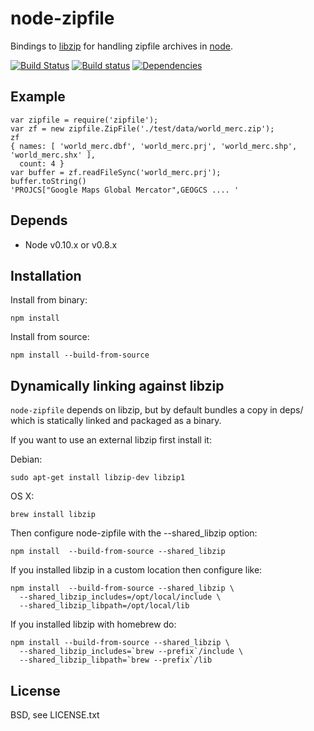 # node-zipfile
      
Bindings to [libzip](http://nih.at/libzip/libzip.html) for handling zipfile archives in [node](http://nodejs.org).

[![Build Status](https://secure.travis-ci.org/mapbox/node-zipfile.png)](http://travis-ci.org/mapbox/node-zipfile)
[![Build status](https://ci.appveyor.com/api/projects/status/fb8n98fc1smsjmum)](https://ci.appveyor.com/project/Mapbox/node-zipfile)
[![Dependencies](https://david-dm.org/mapbox/node-zipfile.png)](https://david-dm.org/mapbox/node-zipfile)

## Example

    var zipfile = require('zipfile');
    var zf = new zipfile.ZipFile('./test/data/world_merc.zip');
    zf
    { names: [ 'world_merc.dbf', 'world_merc.prj', 'world_merc.shp', 'world_merc.shx' ],
      count: 4 }
    var buffer = zf.readFileSync('world_merc.prj');
    buffer.toString()
    'PROJCS["Google Maps Global Mercator",GEOGCS .... '

## Depends

 - Node v0.10.x or v0.8.x

## Installation

Install from binary:

    npm install

Install from source:

    npm install --build-from-source

## Dynamically linking against libzip

`node-zipfile` depends on libzip, but by default
bundles a copy in deps/ which is statically linked and packaged as a binary.

If you want to use an external libzip first install it:

Debian:

    sudo apt-get install libzip-dev libzip1

OS X:
  
    brew install libzip

Then configure node-zipfile with the --shared_libzip option:
 
    npm install  --build-from-source --shared_libzip

If you installed libzip in a custom location then configure like:
  
    npm install  --build-from-source --shared_libzip \
      --shared_libzip_includes=/opt/local/include \
      --shared_libzip_libpath=/opt/local/lib

If you installed libzip with homebrew do:

    npm install --build-from-source --shared_libzip \
      --shared_libzip_includes=`brew --prefix`/include \
      --shared_libzip_libpath=`brew --prefix`/lib

## License

  BSD, see LICENSE.txt